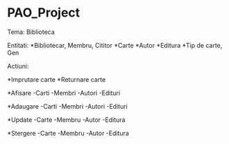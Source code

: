 # PAO_Project
 
Tema: Biblioteca

Entitati:
  *Bibliotecar, Membru, Cititor
  *Carte
  *Autor
  *Editura
  *Tip de carte, Gen
  
 Actiuni:

*Imprutare carte
*Returnare carte

*Afisare -Carti
         -Membri
         -Autori
         -Edituri
         
*Adaugare -Carti
          -Membri
          -Autori
          -Edituri

*Update  -Carte
          -Membru
          -Autor
          -Editura

*Stergere -Carte
          -Membru
          -Autor
          -Editura


  



